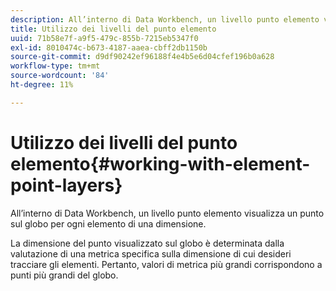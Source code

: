 ```yaml
---
description: All’interno di Data Workbench, un livello punto elemento visualizza un punto sul globo per ogni elemento di una dimensione.
title: Utilizzo dei livelli del punto elemento
uuid: 71b58e7f-a9f5-479c-855b-7215eb5347f0
exl-id: 8010474c-b673-4187-aaea-cbff2db1150b
source-git-commit: d9df90242ef96188f4e4b5e6d04cfef196b0a628
workflow-type: tm+mt
source-wordcount: '84'
ht-degree: 11%

---
```


# Utilizzo dei livelli del punto elemento{#working-with-element-point-layers}

All’interno di Data Workbench, un livello punto elemento visualizza un punto sul globo per ogni elemento di una dimensione.

La dimensione del punto visualizzato sul globo è determinata dalla valutazione di una metrica specifica sulla dimensione di cui desideri tracciare gli elementi. Pertanto, valori di metrica più grandi corrispondono a punti più grandi del globo.

